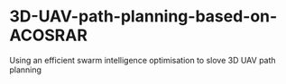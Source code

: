 # 3D-UAV-path-planning-based-on-ACOSRAR
Using an efficient swarm intelligence optimisation to slove 3D UAV path planning
